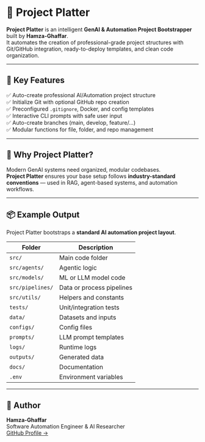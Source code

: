 # 🧠 Project Platter

**Project Platter** is an intelligent **GenAI & Automation Project Bootstrapper** built by **Hamza-Ghaffar**.  
It automates the creation of professional-grade project structures with Git/GitHub integration, ready-to-deploy templates, and clean code organization.

---

## 🚀 Key Features

✅ Auto-create professional AI/Automation project structure  
✅ Initialize Git with optional GitHub repo creation  
✅ Preconfigured `.gitignore`, Docker, and config templates  
✅ Interactive CLI prompts with safe user input  
✅ Auto-create branches (main, develop, feature/…)  
✅ Modular functions for file, folder, and repo management  

---

## 🧩 Why Project Platter?

Modern GenAI systems need organized, modular codebases.  
**Project Platter** ensures your base setup follows **industry-standard conventions** — used in RAG, agent-based systems, and automation workflows.

---

## 📦 Example Output

Project Platter bootstraps a **standard AI automation project layout**.

| Folder | Description |
|---------|--------------|
| `src/` | Main code folder |
| `src/agents/` | Agentic logic |
| `src/models/` | ML or LLM model code |
| `src/pipelines/` | Data or process pipelines |
| `src/utils/` | Helpers and constants |
| `tests/` | Unit/integration tests |
| `data/` | Datasets and inputs |
| `configs/` | Config files |
| `prompts/` | LLM prompt templates |
| `logs/` | Runtime logs |
| `outputs/` | Generated data |
| `docs/` | Documentation |
| `.env` | Environment variables |



---



## 💬 Author

**Hamza-Ghaffar**  
Software Automation Engineer & AI Researcher  
[GitHub Profile →](https://github.com/hamza-ghaffar)

